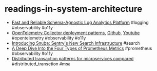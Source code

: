 # readings-in-system-architecture

- [Fast and Reliable Schema-Agnostic Log Analytics Platform](https://eng.uber.com/logging/) 
  #logging #observability #o11y
- [OpenTelemetry Collector deployment patterns](https://kccncna2021.sched.com/event/lV0z), [Github](https://github.com/jpkrohling/opentelemetry-collector-deployment-patterns), [Youtube](https://youtube.com/watch?v=WhRrwSHDBFs)
  #opentelemetry #observability #o11y
- [Introducing Snuba: Sentry's New Search Infrastructure](https://blog.sentry.io/2019/05/16/introducing-snuba-sentrys-new-search-infrastructure)
  #search
- [A Deep Dive Into the Four Types of Prometheus Metrics](https://www.timescale.com/blog/four-types-prometheus-metrics-to-collect/)
  #prometheus #observability #o11y 
- [Distributed transaction patterns for microservices compared](https://developers.redhat.com/articles/2021/09/21/distributed-transaction-patterns-microservices-compared#)
  #distributed_transction #msa
